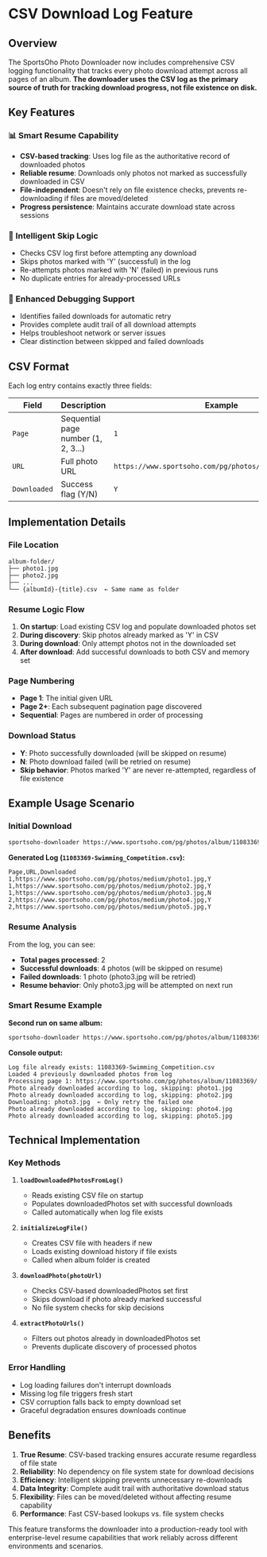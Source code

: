 # CSV Download Log Feature

## Overview

The SportsOho Photo Downloader now includes comprehensive CSV logging functionality that tracks every photo download attempt across all pages of an album. **The downloader uses the CSV log as the primary source of truth for tracking download progress, not file existence on disk.**

## Key Features

### 📊 Smart Resume Capability
- **CSV-based tracking**: Uses log file as the authoritative record of downloaded photos
- **Reliable resume**: Downloads only photos not marked as successfully downloaded in CSV
- **File-independent**: Doesn't rely on file existence checks, prevents re-downloading if files are moved/deleted
- **Progress persistence**: Maintains accurate download state across sessions

### 🔄 Intelligent Skip Logic
- Checks CSV log first before attempting any download
- Skips photos marked with 'Y' (successful) in the log
- Re-attempts photos marked with 'N' (failed) in previous runs
- No duplicate entries for already-processed URLs

### 🐛 Enhanced Debugging Support
- Identifies failed downloads for automatic retry
- Provides complete audit trail of all download attempts
- Helps troubleshoot network or server issues
- Clear distinction between skipped and failed downloads

## CSV Format

Each log entry contains exactly three fields:

| Field | Description | Example |
|-------|-------------|----------|
| `Page` | Sequential page number (1, 2, 3...) | `1` |
| `URL` | Full photo URL | `https://www.sportsoho.com/pg/photos/medium/photo1.jpg` |
| `Downloaded` | Success flag (Y/N) | `Y` |

## Implementation Details

### File Location
```
album-folder/
├── photo1.jpg
├── photo2.jpg
├── ...
└── {albumId}-{title}.csv  ← Same name as folder
```

### Resume Logic Flow
1. **On startup**: Load existing CSV log and populate downloaded photos set
2. **During discovery**: Skip photos already marked as 'Y' in CSV
3. **During download**: Only attempt photos not in the downloaded set
4. **After download**: Add successful downloads to both CSV and memory set

### Page Numbering
- **Page 1**: The initial given URL
- **Page 2+**: Each subsequent pagination page discovered
- **Sequential**: Pages are numbered in order of processing

### Download Status
- **Y**: Photo successfully downloaded (will be skipped on resume)
- **N**: Photo download failed (will be retried on resume)
- **Skip behavior**: Photos marked 'Y' are never re-attempted, regardless of file existence

## Example Usage Scenario

### Initial Download
```bash
sportsoho-downloader https://www.sportsoho.com/pg/photos/album/11083369/
```

**Generated Log (`11083369-Swimming_Competition.csv`):**
```csv
Page,URL,Downloaded
1,https://www.sportsoho.com/pg/photos/medium/photo1.jpg,Y
1,https://www.sportsoho.com/pg/photos/medium/photo2.jpg,Y
1,https://www.sportsoho.com/pg/photos/medium/photo3.jpg,N
2,https://www.sportsoho.com/pg/photos/medium/photo4.jpg,Y
2,https://www.sportsoho.com/pg/photos/medium/photo5.jpg,Y
```

### Resume Analysis
From the log, you can see:
- **Total pages processed**: 2
- **Successful downloads**: 4 photos (will be skipped on resume)
- **Failed downloads**: 1 photo (photo3.jpg will be retried)
- **Resume behavior**: Only photo3.jpg will be attempted on next run

### Smart Resume Example
**Second run on same album:**
```bash
sportsoho-downloader https://www.sportsoho.com/pg/photos/album/11083369/
```

**Console output:**
```
Log file already exists: 11083369-Swimming_Competition.csv
Loaded 4 previously downloaded photos from log
Processing page 1: https://www.sportsoho.com/pg/photos/album/11083369/
Photo already downloaded according to log, skipping: photo1.jpg
Photo already downloaded according to log, skipping: photo2.jpg
Downloading: photo3.jpg  ← Only retry the failed one
Photo already downloaded according to log, skipping: photo4.jpg
Photo already downloaded according to log, skipping: photo5.jpg
```

## Technical Implementation

### Key Methods

1. **`loadDownloadedPhotosFromLog()`**
   - Reads existing CSV file on startup
   - Populates downloadedPhotos set with successful downloads
   - Called automatically when log file exists

2. **`initializeLogFile()`**
   - Creates CSV file with headers if new
   - Loads existing download history if file exists
   - Called when album folder is created

3. **`downloadPhoto(photoUrl)`**
   - Checks CSV-based downloadedPhotos set first
   - Skips download if photo already marked successful
   - No file system checks for skip decisions

4. **`extractPhotoUrls()`**
   - Filters out photos already in downloadedPhotos set
   - Prevents duplicate discovery of processed photos

### Error Handling
- Log loading failures don't interrupt downloads
- Missing log file triggers fresh start
- CSV corruption falls back to empty download set
- Graceful degradation ensures downloads continue

## Benefits

1. **True Resume**: CSV-based tracking ensures accurate resume regardless of file state
2. **Reliability**: No dependency on file system state for download decisions  
3. **Efficiency**: Intelligent skipping prevents unnecessary re-downloads
4. **Data Integrity**: Complete audit trail with authoritative download status
5. **Flexibility**: Files can be moved/deleted without affecting resume capability
6. **Performance**: Fast CSV-based lookups vs. file system checks

This feature transforms the downloader into a production-ready tool with enterprise-level resume capabilities that work reliably across different environments and scenarios.